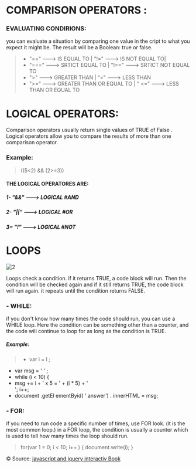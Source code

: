 # COMPARISON OPERATORS :
###  EVALUATING CONDIRIONS:
you can evaluate a situation by comparing one value in the cript to what you expect it might be. The result will be a Boolean: true or false.

> -  "==" ---> IS EQUAL TO  | "!=" ---> IS NOT EQUAL TO|
> - "===" ---> SRTICT EQUAL TO  | "!==" ---> SRTICT NOT EQUAL TO
> -  ">" ---> GREATER THAN | "<" ---> LESS THAN 
> - ">=" ---> GREATER THAN OR EQUAL TO | " <=" ---> LESS THAN OR EQUAL TO 
# LOGICAL OPERATORS:
Comparison operators usually return single values of TRUE of False . Logical operators allow you to compare the results of more than one comparison operator.
### Example: 
> ((5<2) && (2>=3))

#### THE LOGICAL OPERATORES ARE: 
##### 1- "&&" ---> LOGICAL #AND
##### 2- "||" ---> LOGICAL #OR
##### 3= "!" ---> LOGICAL #NOT

# LOOPS 
![2](https://learntocodetogether.com/wp-content/uploads/2019/02/backGroundJSTutorials-1024x586.jpg)

Loops check a condition. if it returns TRUE, a code block will run. Then the condition will be checked again and if it still returns TRUE, the code block will run again. it repeats until the condition returns FALSE.
### - WHILE:
if you don't know how many times the code should run, you can use a WHILE loop. Here the condition can be something other than a counter, and the code will continue to loop for as long as the condition is TRUE.
##### Example:
> - var i = l ;
 - var msg = ' ' ;
 - while (i < 10) {
- msg += i + ' x 5 = ' + (i * 5) + '<br I>'; i++;
- document .getEl ementByid( ' answer') . innerHTML = msg;

### - FOR:
if you need to run code a specific number of times, use FOR look. (it is the most common loop.) in a FOR loop, the condition is usually a counter which is used to tell how many times the loop should run.

> for(var 1 = 0; i < 10; i++ ) {
  document.write(i);
}


&copy; Source: [javascript and jquery interactiv Book](https://slack-files.com/files-pri-safe/TNGRRLUMA-F01TTSXQT5M/javascript_and_jquery_interactive_jon_du.pdf?c=1618418988-21b29523d81fd117)
